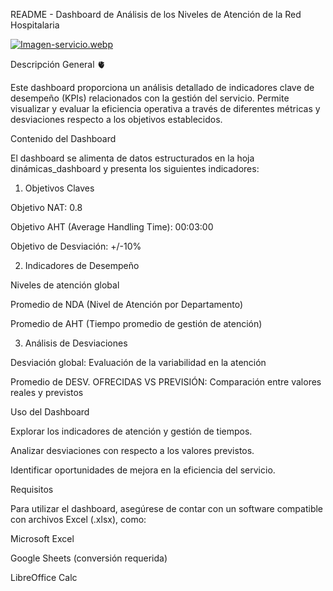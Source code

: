 README - Dashboard de Análisis de los Niveles de Atención de la Red Hospitalaria

[![Imagen-servicio.webp](https://i.postimg.cc/P5DTBN4r/Imagen-servicio.webp)](https://postimg.cc/5Xfhz4TZ)

Descripción General 🫀

Este dashboard proporciona un análisis detallado de indicadores clave de desempeño (KPIs) relacionados con la gestión del servicio. Permite visualizar y evaluar la eficiencia operativa a través de diferentes métricas y desviaciones respecto a los objetivos establecidos.

Contenido del Dashboard

El dashboard se alimenta de datos estructurados en la hoja dinámicas_dashboard y presenta los siguientes indicadores:

1. Objetivos Claves

Objetivo NAT: 0.8

Objetivo AHT (Average Handling Time): 00:03:00

Objetivo de Desviación: +/-10%

2. Indicadores de Desempeño

Niveles de atención global

Promedio de NDA (Nivel de Atención por Departamento)

Promedio de AHT (Tiempo promedio de gestión de atención)

3. Análisis de Desviaciones

Desviación global: Evaluación de la variabilidad en la atención

Promedio de DESV. OFRECIDAS VS PREVISIÓN: Comparación entre valores reales y previstos

Uso del Dashboard

Explorar los indicadores de atención y gestión de tiempos.

Analizar desviaciones con respecto a los valores previstos.

Identificar oportunidades de mejora en la eficiencia del servicio.

Requisitos

Para utilizar el dashboard, asegúrese de contar con un software compatible con archivos Excel (.xlsx), como:

Microsoft Excel

Google Sheets (conversión requerida)

LibreOffice Calc
